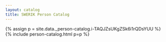 ```yaml
---
layout: catalog
title: SWERIK Person Catalog
---
```

{% assign p = site.data._person-catalog.i-TAQJZsUKgZSk6i1rQDsYUU %}
{% include person-catalog.html p=p %}

